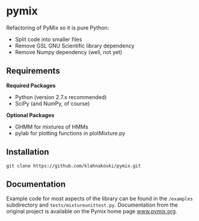 pymix
=====

Refactoring of PyMix so it is pure Python:

* Split code into smaller files
* Remove GSL GNU Scientific library dependency
* Remove Numpy dependency (well, not yet)

Requirements
------------

**Required Packages**

* Python (version 2.7.x recommended)
* SciPy (and NumPy, of course)

**Optional Packages**

* GHMM for mixtures of HMMs
* pylab for plotting functions in plotMixture.py

Installation
------------

    git clone https://github.com/klahnakoski/pymix.git


Documentation
--------------

Example code for most aspects of the library can be found in
the `/examples` subdirectory and `tests/mixtureunittest.py`.
Documentation from the original project is available on the
Pymix home page www.pymix.org.

